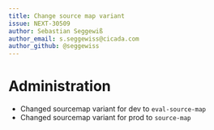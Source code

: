 ```yaml
---
title: Change source map variant
issue: NEXT-30509
author: Sebastian Seggewiß
author_email: s.seggewiss@cicada.com
author_github: @seggewiss
---
```

# Administration
* Changed sourcemap variant for dev to `eval-source-map`
* Changed sourcemap variant for prod to `source-map`
